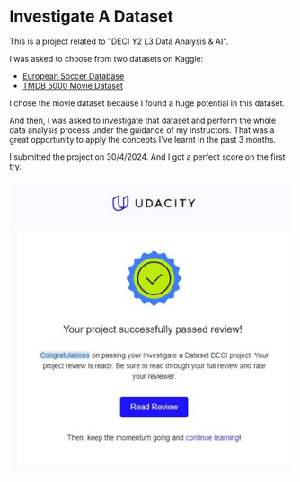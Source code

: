 # Investigate A Dataset
This is a project related to "DECI Y2 L3 Data Analysis & AI".

I was asked to choose from two datasets on Kaggle:
* [European Soccer Database](https://www.kaggle.com/datasets/hugomathien/soccer)
* [TMDB 5000 Movie Dataset](https://www.kaggle.com/datasets/tmdb/tmdb-movie-metadata)

I chose the movie dataset because I found a huge potential in this dataset.

And then, I was asked to investigate that dataset and perform the whole data analysis process under the guidance of my instructors.
That was a great opportunity to apply the concepts I've learnt in the past 3 months.

I submitted the project on 30/4/2024. And I got a perfect score on the first try.

<img src="./data/Project.jpeg">
